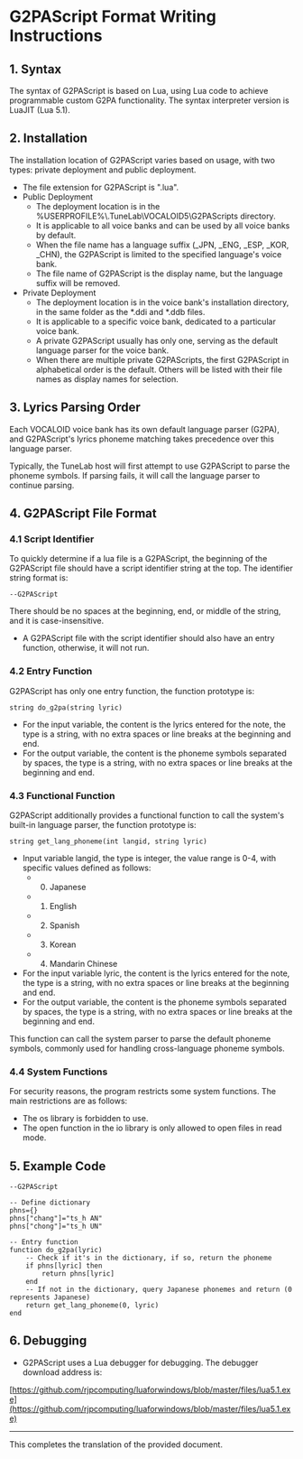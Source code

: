 # G2PAScript Format Writing Instructions

## 1. Syntax

The syntax of G2PAScript is based on Lua, using Lua code to achieve programmable custom G2PA functionality. The syntax interpreter version is LuaJIT (Lua 5.1).

## 2. Installation

The installation location of G2PAScript varies based on usage, with two types: private deployment and public deployment.

* The file extension for G2PAScript is ".lua".
* Public Deployment
  * The deployment location is in the %USERPROFILE%\\.TuneLab\\VOCALOID5\\G2PAScripts directory.
  * It is applicable to all voice banks and can be used by all voice banks by default.
  * When the file name has a language suffix (_JPN, _ENG, _ESP, _KOR, _CHN), the G2PAScript is limited to the specified language's voice bank.
  * The file name of G2PAScript is the display name, but the language suffix will be removed.
* Private Deployment
  * The deployment location is in the voice bank's installation directory, in the same folder as the *.ddi and *.ddb files.
  * It is applicable to a specific voice bank, dedicated to a particular voice bank.
  * A private G2PAScript usually has only one, serving as the default language parser for the voice bank.
  * When there are multiple private G2PAScripts, the first G2PAScript in alphabetical order is the default. Others will be listed with their file names as display names for selection.

## 3. Lyrics Parsing Order

Each VOCALOID voice bank has its own default language parser (G2PA), and G2PAScript's lyrics phoneme matching takes precedence over this language parser.

Typically, the TuneLab host will first attempt to use G2PAScript to parse the phoneme symbols. If parsing fails, it will call the language parser to continue parsing.

## 4. G2PAScript File Format

### 4.1 Script Identifier

To quickly determine if a lua file is a G2PAScript, the beginning of the G2PAScript file should have a script identifier string at the top. The identifier string format is:

```
--G2PAScript
```

There should be no spaces at the beginning, end, or middle of the string, and it is case-insensitive.

* A G2PAScript file with the script identifier should also have an entry function, otherwise, it will not run.

### 4.2 Entry Function

G2PAScript has only one entry function, the function prototype is:

```
string do_g2pa(string lyric)
```

* For the input variable, the content is the lyrics entered for the note, the type is a string, with no extra spaces or line breaks at the beginning and end.
* For the output variable, the content is the phoneme symbols separated by spaces, the type is a string, with no extra spaces or line breaks at the beginning and end.

### 4.3 Functional Function

G2PAScript additionally provides a functional function to call the system's built-in language parser, the function prototype is:

```
string get_lang_phoneme(int langid, string lyric)
```

* Input variable langid, the type is integer, the value range is 0-4, with specific values defined as follows:
  * 0. Japanese
  * 1. English
  * 2. Spanish
  * 3. Korean
  * 4. Mandarin Chinese
* For the input variable lyric, the content is the lyrics entered for the note, the type is a string, with no extra spaces or line breaks at the beginning and end.
* For the output variable, the content is the phoneme symbols separated by spaces, the type is a string, with no extra spaces or line breaks at the beginning and end.

This function can call the system parser to parse the default phoneme symbols, commonly used for handling cross-language phoneme symbols.

### 4.4 System Functions

For security reasons, the program restricts some system functions. The main restrictions are as follows:

* The os library is forbidden to use.
* The open function in the io library is only allowed to open files in read mode.

## 5. Example Code

```
--G2PAScript

-- Define dictionary
phns={}
phns["chang"]="ts_h AN"
phns["chong"]="ts_h UN"

-- Entry function
function do_g2pa(lyric)
    -- Check if it's in the dictionary, if so, return the phoneme
    if phns[lyric] then
        return phns[lyric]
    end
    -- If not in the dictionary, query Japanese phonemes and return (0 represents Japanese)
    return get_lang_phoneme(0, lyric)
end
```

## 6. Debugging

* G2PAScript uses a Lua debugger for debugging. The debugger download address is:

[https://github.com/rjpcomputing/luaforwindows/blob/master/files/lua5.1.exe](https://github.com/rjpcomputing/luaforwindows/blob/master/files/lua5.1.exe)

---

This completes the translation of the provided document.